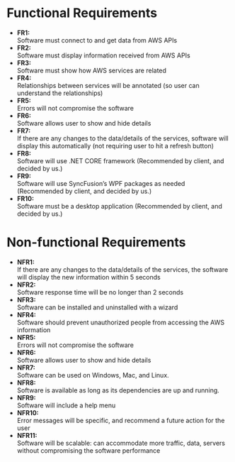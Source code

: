 # Functional Requirements
<ul>
  <li><b>FR1:</b><br />Software must connect to and get data from AWS APIs</li>
  <li><b>FR2:</b><br />Software must display information received from AWS APIs</li>
  <li><b>FR3:</b><br />Software must show how AWS services are related</li>
  <li><b>FR4:</b><br />Relationships between services will be annotated (so user can understand the relationships)</li>
  <li><b>FR5:</b><br />Errors will not compromise the software</li>
  <li><b>FR6:</b><br />Software allows user to show and hide details</li>
  <li><b>FR7:</b><br />If there are any changes to the data/details of the services, software will display this automatically (not requiring user to hit a refresh button)</li>
  <li><b>FR8:</b><br />Software will use .NET CORE framework (Recommended by client, and decided by us.)</li>
  <li><b>FR9:</b><br />Software will use SyncFusion’s WPF packages as needed (Recommended by client, and decided by us.)</li>
  <li><b>FR10:</b><br />Software must be a desktop application (Recommended by client, and decided by us.)</li>
</ul>

# Non-functional Requirements
<ul>
  <li><b>NFR1:</b><br />If there are any changes to the data/details of the services, the software will display the new information within 5 seconds</li>
  <li><b>NFR2:</b><br />Software response time will be no longer than 2 seconds</li>
  <li><b>NFR3:</b><br />Software can be installed and uninstalled with a wizard</li>
  <li><b>NFR4:</b><br />Software should prevent unauthorized people from accessing the AWS information</li>
  <li><b>NFR5:</b><br />Errors will not compromise the software</li>
  <li><b>NFR6:</b><br />Software allows user to show and hide details</li>
  <li><b>NFR7:</b><br />Software can be used on Windows, Mac, and Linux.</li>
  <li><b>NFR8:</b><br />Software is available as long as its dependencies are up and running.</li>
  <li><b>NFR9:</b><br />Software will include a help menu</li>
  <li><b>NFR10:</b><br />Error messages will be specific, and recommend a future action for the user</li>
  <li><b>NFR11:</b><br />Software will be scalable: can accommodate more traffic, data, servers without compromising the software performance</li>
</ul>
